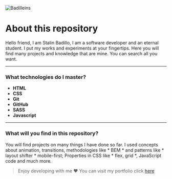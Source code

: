 

 ![Badilleins](https://i.ibb.co/6sQXKtk/badilleins.png)


# About this repository

Hello friend, I am Stalin Badillo, I am a software developer and an eternal student. I put my works and experiments at your fingertips. Here you will find many projects and knowledge that are mine. You can search all you want.
___
### What technologies do I master?
- **HTML**
- **CSS**
- **Git**
- **GitHub**
- **SASS**
- **Javascript**
___
### What will you find in this repository?

You will find projects on many things I have done so far. I used concepts about animation, transitions, methodologies like * BEM * and patterns like * layout shifter * mobile-first; Properties in CSS like * flex, grid *, JavaScript code and much more.
> Enjoy developing with me ❤️
 You can visit my portfolio click [here](https://badilleins.github.io/badilleins/)
